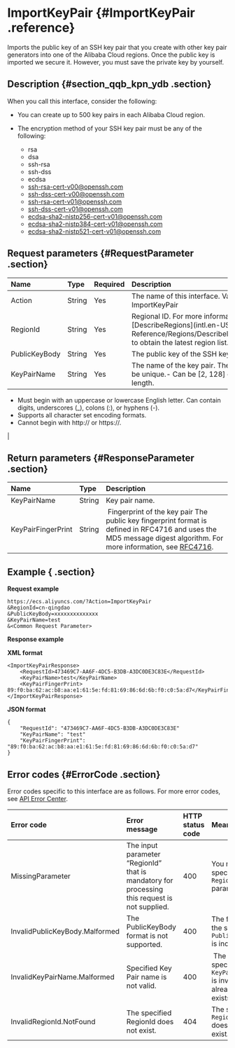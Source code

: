 # ImportKeyPair {#ImportKeyPair .reference}

Imports the public key of an SSH key pair that you create with other key pair generators into one of the Alibaba Cloud regions. Once the public key is imported we secure it. However, you must save the private key by yourself.

## Description {#section_qqb_kpn_ydb .section}

When you call this interface, consider the following:

-   You can create up to 500 key pairs in each Alibaba Cloud region.

-   The encryption method of your SSH key pair must be any of the following:

    -   rsa
    -   dsa
    -   ssh-rsa
    -   ssh-dss
    -   ecdsa
    -   ssh-rsa-cert-v00@openssh.com
    -   ssh-dss-cert-v00@openssh.com
    -   ssh-rsa-cert-v01@openssh.com
    -   ssh-dss-cert-v01@openssh.com
    -   ecdsa-sha2-nistp256-cert-v01@openssh.com
    -   ecdsa-sha2-nistp384-cert-v01@openssh.com
    -   ecdsa-sha2-nistp521-cert-v01@openssh.com

## Request parameters {#RequestParameter .section}

|Name|Type|Required|Description|
|:---|:---|:-------|:----------|
|Action|String|Yes|The name of this interface. Value: ImportKeyPair|
|RegionId|String|Yes|Regional ID. For more information, call [DescribeRegions](intl.en-US/API Reference/Regions/DescribeRegions.md#) to obtain the latest region list.|
|PublicKeyBody|String|Yes|The public key of the SSH key pair.|
|KeyPairName|String|Yes|The name of the key pair. The name must be unique.-   Can be \[2, 128\] characters in length.
-   Must begin with an uppercase or lowercase English letter. Can contain digits, underscores \(\_\), colons \(:\), or hyphens \(-\).
-   Supports all character set encoding formats.
-   Cannot begin with http:// or https://.

|

## Return parameters {#ResponseParameter .section}

|Name|Type|Description|
|:---|:---|:----------|
|KeyPairName|String|Key pair name.|
|KeyPairFingerPrint|String| Fingerprint of the key pair The public key fingerprint format is defined in RFC4716 and uses the MD5 message digest algorithm. For more information, see [RFC4716](http://tools.ietf.org/html/rfc4716).|

## Example { .section}

**Request example** 

```
https://ecs.aliyuncs.com/?Action=ImportKeyPair
&RegionId=cn-qingdao
&PublicKeyBody=xxxxxxxxxxxxxx
&KeyPairName=test
&<Common Request Parameter>
```

**Response example** 

**XML format**

```
<ImportKeyPairResponse>
    <RequestId>473469C7-AA6F-4DC5-B3DB-A3DC0DE3C83E</RequestId>
    <KeyPairName>test</KeyPairName>
    <KeyPairFingerPrint> 89:f0:ba:62:ac:b8:aa:e1:61:5e:fd:81:69:86:6d:6b:f0:c0:5a:d7</KeyPairFingerPrint>
</ImportKeyPairResponse>
```

 **JSON format** 

```
{
    "RequestId": "473469C7-AA6F-4DC5-B3DB-A3DC0DE3C83E"
    "KeyPairName": "test"
    "KeyPairFingerPrint": "89:f0:ba:62:ac:b8:aa:e1:61:5e:fd:81:69:86:6d:6b:f0:c0:5a:d7"
}
```

## Error codes {#ErrorCode .section}

Error codes specific to this interface are as follows. For more error codes, see [API Error Center](https://error-center.alibabacloud.com/status/product/Ecs).

|Error code|Error message|HTTP status code |Meaning|
|:---------|:------------|:----------------|:------|
|MissingParameter|The input parameter “RegionId” that is mandatory for processing this request is not supplied.|400|You must specify the `RegionId` parameter.|
|InvalidPublicKeyBody.Malformed|The PublicKeyBody format is not supported.|400|The format of the specified `PublicKeyBody` is incorrect.|
|InvalidKeyPairName.Malformed|Specified Key Pair name is not valid.|400| The specified `KeyPairName` is invalid or already exists.|
|InvalidRegionId.NotFound|The specified RegionId does not exist.|404|The specified `RegionId` does not exist.|

